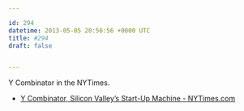 ```yaml
---

id: 294
datetime: 2013-05-05 20:56:56 +0000 UTC
title: #294
draft: false


---
```


Y Combinator in the NYTimes. 

 
 * [Y Combinator, Silicon Valley’s Start-Up Machine - NYTimes.com](http://www.nytimes.com/2013/05/05/magazine/y-combinator-silicon-valleys-start-up-machine.html?_r=0&pagewanted=all)


